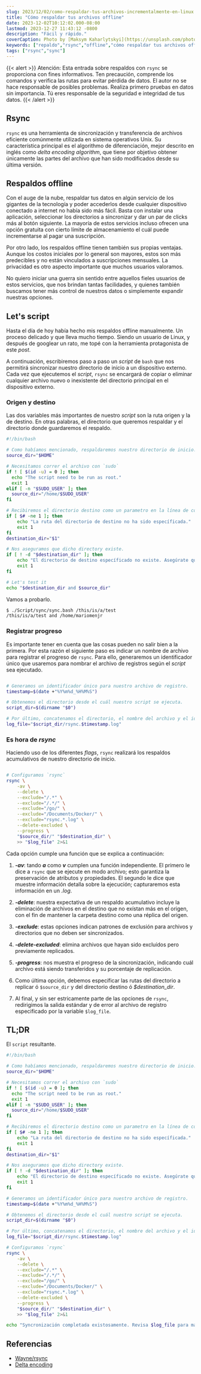```yaml
---
slug: 2023/12/02/como-respaldar-tus-archivos-incrementalmente-en-linux
title: "Cómo respaldar tus archivos offline"
date: 2023-12-02T10:12:02.000-08:00
lastmod: 2023-12-27 11:43:12 -0800
description: "Fácil y rápido."
coverCaption: Photo by [Maksym Kaharlytskyi](https://unsplash.com/photos/file-cabinet-Q9y3LRuuxmg).
keywords: ["repaldo","rsync","offline","cómo respaldar tus archivos offline", "sincronizar"]
tags: ["rsync","sync"]
---
```


{{< alert >}} Atención: Esta entrada sobre respaldos con `rsync` se proporciona con fines informativos. Ten precaución, comprende los comandos y verifica las rutas para evitar pérdida de datos. El autor no se hace responsable de posibles problemas. Realiza primero pruebas en datos sin importancia. Tú eres responsable de la seguridad e integridad de tus datos. {{< /alert >}}

## Rsync

`rsync` es una herramienta de sincronización y transferencia de archivos eficiente comúnmente utilizada en sistema operativos Unix. Su característica principal es el algorithmo de diferenciación, mejor descrito en inglés como *delta encoding algorithm*, que tiene por objetivo obtener únicamente las partes del archivo que han sido modificados desde su última versión. 

## Respaldos offline

Con el auge de la nube, respaldar tus datos en algún servicio de los gigantes de la tecnología y poder accederlos desde cualquier dispositivo conectado a internet no había sido más fácil. Basta con instalar una aplicación, seleccionar los directorios a sincronizar y dar un par de clicks más al botón siguiente. La mayoría de estos servicios incluso ofrecen una opción gratuita con cierto límite de almacenamiento el cuál puede incrementarse al pagar una suscripción.

Por otro lado, los respaldos offline tienen también sus propias ventajas. Aunque los costos iniciales por lo general son mayores, estos son más predecibles y no están vinculados a suscripciones mensuales. La privacidad es otro aspecto importante que muchos usuarios valoramos.

No quiero iniciar una guerra sin sentido entre aquellos fieles usuarios de estos servicios, que nos brindan tantas facilidades, y quienes también buscamos tener más control de nuestros datos o simplemente expandir nuestras opciones. 

## Let's script

Hasta el día de hoy había hecho mis respaldos offline manualmente. Un proceso delicado y que lleva mucho tiempo. Siendo un usuario de Linux, y después de googlear un rato, me topé con la herramienta protagonista de este *post*. 

A continuación, escribiremos paso a paso un *script* de `bash` que nos permitirá sincronizar nuestro directorio de inicio a un dispositivo externo. Cada vez que ejecutemos el *script*, `rsync` se encargará de copiar o eliminar cualquier archivo nuevo o inexistente del directorio principal en el dispositivo externo.

### Origen y destino

Las dos variables más importantes de nuestro *script* son la ruta origen y la de destino. En otras palabras, el directorio que queremos respaldar y el directorio donde guardaremos el respaldo.

```bash {linenos=inline}
#!/bin/bash

# Como habíamos mencionado, respaldaremos nuestro directorio de inicio.
source_dir="$HOME"

# Necesitamos correr el archivo con `sudo`
if ! [ $(id -u) = 0 ]; then
  echo "The script need to be run as root."
  exit 1
elif [ -n "$SUDO_USER" ]; then
  source_dir="/home/$SUDO_USER"
fi

# Recibiremos el directorio destino como un parametro en la línea de comando.
if [ $# -ne 1 ]; then
    echo "La ruta del directorio de destino no ha sido específicada."
    exit 1
fi
destination_dir="$1"

# Nos aseguramos que dicho directory existe.
if [ ! -d "$destination_dir" ]; then
    echo "El directorio de destino específicado no existe. Asegúrate que tu disco externo este montado."
    exit 1
fi

# Let's test it
echo "$destination_dir and $source_dir"
```

Vamos a probarlo.

```bash
$ ./Script/sync/sync.bash /this/is/a/test
/this/is/a/test and /home/mariomenjr
```

### Registrar progreso

Es importante tener en cuenta que las cosas pueden no salir bien a la primera. Por esta razón el siguiente paso es indicar un nombre de archivo para registrar el progreso de `rsync`. Para ello, generaremos un identificador único que usaremos para nombrar el archivo de registros según el *script* sea ejecutado.

```bash {linenos=inline,linenostart=26}

# Generamos un identificador único para nuestro archivo de registro.
timestamp=$(date +"%Y%m%d_%H%M%S")

# Obtenemos el directorio desde el cuál nuestro script se ejecuta.
script_dir=$(dirname "$0")

# Por último, concatenamos el directorio, el nombre del archivo y el identificador único.
log_file="$script_dir/rsync.$timestamp.log"
```

### Es hora de *rsync*

Haciendo uso de los diferentes *flags*, `rsync` realizará los respaldos acumulativos de nuestro directorio de inicio.

```bash {linenos=inline,linenostart=35}

# Configuramos `rsync`
rsync \
    -av \
    --delete \
    --exclude="/.*" \
    --exclude="/.*/" \
    --exclude="/go/" \
    --exclude="/Documents/Docker/" \
    --exclude="rsync.*.log" \
    --delete-excluded \
    --progress \ 
    "$source_dir/" "$destination_dir" \
    >> "$log_file" 2>&1
```

Cada opción cumple una función que se explica a continuación:

1. ***-av***: tando ***a*** como ***v*** cumplen una función independiente. El primero le dice a `rsync` que se ejecute en modo archivo; esto garantiza la preservación de atributos y propiedades. El segundo le dice que muestre información detalla sobre la ejecución; capturaremos esta información en un *.log*.

2. ***-delete***: nuestra expectativa de un respaldo acumulativo incluye la eliminación de archivos en el destino que no exístan más en el origen, con el fin de mantener la carpeta destino como una réplica del origen.

3. ***-exclude***: estas opciones indican patrones de exclusión para archivos y directorios que no deben ser sincronizados.

4. ***-delete-excluded***: elimina archivos que hayan sido excluídos pero previamente replicados.

5. ***-progress***: nos muestra el progreso de la sincronización, indicando cuál archivo está siendo transferidos y su porcentaje de replicación.

6. Como última opción, debemos específicar las rutas del directorio a replicar ó `$source_dir` y del directorio destino ó *$destination_dir*. 

7. Al final, y sin ser estricamente parte de las opciones de `rsync`, redirigimos la salida estándar y de error al archivo de registro especificado por la variable `$log_file`.

## TL;DR

El `script` resultante.

```bash {linenos=inline}
#!/bin/bash

# Como habíamos mencionado, respaldaremos nuestro directorio de inicio.
source_dir="$HOME"

# Necesitamos correr el archivo con `sudo`
if ! [ $(id -u) = 0 ]; then
  echo "The script need to be run as root."
  exit 1
elif [ -n "$SUDO_USER" ]; then
  source_dir="/home/$SUDO_USER"
fi

# Recibiremos el directorio destino como un parametro en la línea de comando.
if [ $# -ne 1 ]; then
    echo "La ruta del directorio de destino no ha sido específicada."
    exit 1
fi
destination_dir="$1"

# Nos aseguramos que dicho directory existe.
if [ ! -d "$destination_dir" ]; then
    echo "El directorio de destino específicado no existe. Asegúrate que tu disco externo este montado."
    exit 1
fi

# Generamos un identificador único para nuestro archivo de registro.
timestamp=$(date +"%Y%m%d_%H%M%S")

# Obtenemos el directorio desde el cuál nuestro script se ejecuta.
script_dir=$(dirname "$0")

# Por último, concatenamos el directorio, el nombre del archivo y el identificador único.
log_file="$script_dir/rsync.$timestamp.log"

# Configuramos `rsync`
rsync \
    -av \
    --delete \
    --exclude="/.*" \
    --exclude="/.*/" \
    --exclude="/go/" \
    --exclude="/Documents/Docker/" \
    --exclude="rsync.*.log" \
    --delete-excluded \
    --progress \ 
    "$source_dir/" "$destination_dir" \
    >> "$log_file" 2>&1

echo "Syncronización completada existosamente. Revisa $log_file para más detalles."
```

## Referencias

- [Wayne/rsync](https://github.com/WayneD/rsync)
- [Delta encoding](https://es.wikipedia.org/wiki/Delta_encoding)
